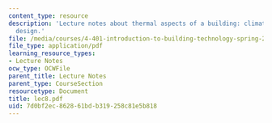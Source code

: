 ```yaml
---
content_type: resource
description: 'Lecture notes about thermal aspects of a building: climate-responsive
  design.'
file: /media/courses/4-401-introduction-to-building-technology-spring-2006/7d0bf2ec862861bdb319258c81e5b818_lec8.pdf
file_type: application/pdf
learning_resource_types:
- Lecture Notes
ocw_type: OCWFile
parent_title: Lecture Notes
parent_type: CourseSection
resourcetype: Document
title: lec8.pdf
uid: 7d0bf2ec-8628-61bd-b319-258c81e5b818
---
```

